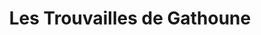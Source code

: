 ---
title: "Les Trouvailles de Gathoune"
url: /saint-martin-de-re/les-trouvailles-de-gathoune/
shop: Raumausstattung
---